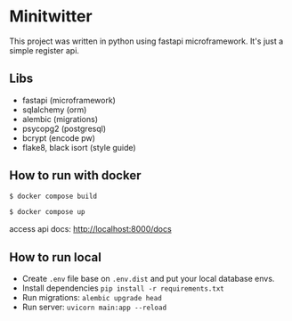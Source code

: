 # Minitwitter

This project was written in python using fastapi microframework. It's just a simple register api.

## Libs

- fastapi (microframework)
- sqlalchemy (orm)
- alembic (migrations)
- psycopg2 (postgresql)
- bcrypt (encode pw)
- flake8, black isort (style guide)

## How to run with docker

```bash
$ docker compose build
```

```bash
$ docker compose up
```

access api docs:
[http://localhost:8000/docs](http://localhost:8000/docs)

## How to run local

- Create `.env` file base on `.env.dist` and put your local database envs.
- Install dependencies `pip install -r requirements.txt`
- Run migrations: `alembic upgrade head`
- Run server: `uvicorn main:app --reload`
